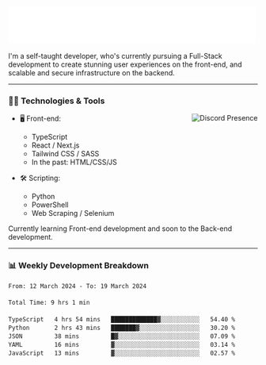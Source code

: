 <img src="assets/wave.svg" alt=":wave:" />

I'm a self-taught developer, who's currently pursuing a Full-Stack development to create stunning user experiences on the front-end, and scalable and secure infrastructure on the backend.

---

### 🧑‍💻 Technologies & Tools

<a href="https://discord.com/users/414304208649453568" target="_blank" rel="nofollow">
   <img src="https://lanyard-profile-readme.vercel.app/api/414304208649453568?idleMessage=Probably%20doing%20something%20else..." alt="Discord Presence" align="right">
</a>

- 🖥️ Front-end:

  - TypeScript
  - React / Next.js
  - Tailwind CSS / SASS
  - In the past: HTML/CSS/JS

- 🛠 Scripting:

  - Python
  - PowerShell
  - Web Scraping / Selenium

Currently learning Front-end development and soon to the Back-end development.

---

### 📊 Weekly Development Breakdown

<!-- ![ccrsxx's GitHub Stats](https://github-readme-stats.vercel.app/api?username=ccrsxx&count_private=true&theme=tokyonight) -->
<!-- ![ccrsxx's Top Langs](https://github-readme-stats.vercel.app/api/top-langs/?username=ccrsxx&hide=lua,java,html&theme=tokyonight) -->

<!--START_SECTION:waka-->

```txt
From: 12 March 2024 - To: 19 March 2024

Total Time: 9 hrs 1 min

TypeScript   4 hrs 54 mins   █████████████▓░░░░░░░░░░░   54.40 %
Python       2 hrs 43 mins   ███████▓░░░░░░░░░░░░░░░░░   30.20 %
JSON         38 mins         █▓░░░░░░░░░░░░░░░░░░░░░░░   07.09 %
YAML         16 mins         ▓░░░░░░░░░░░░░░░░░░░░░░░░   03.14 %
JavaScript   13 mins         ▓░░░░░░░░░░░░░░░░░░░░░░░░   02.57 %
```

<!--END_SECTION:waka-->
